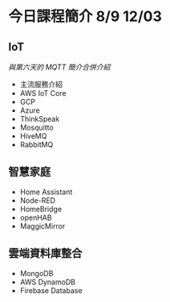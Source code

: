 # 今日課程簡介 8/9 12/03

## IoT
*與第六天的 MQTT 簡介合併介紹*
- 主流服務介紹
- AWS IoT Core
- GCP
- Azure
- ThinkSpeak
- Mosquitto
- HiveMQ
- RabbitMQ



## 智慧家庭

- Home Assistant
- Node-RED
- HomeBridge
- openHAB
- MaggicMirror

## 雲端資料庫整合

- MongoDB
- AWS DynamoDB
- Firebase Database
